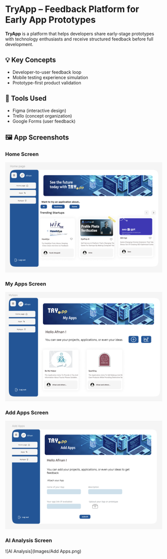 # TryApp – Feedback Platform for Early App Prototypes

**TryApp** is a platform that helps developers share early-stage prototypes with technology enthusiasts and receive structured feedback before full development.

## 💡 Key Concepts

- Developer-to-user feedback loop
- Mobile testing experience simulation
- Prototype-first product validation

## 📐 Tools Used

- Figma (interactive design)
- Trello (concept organization)
- Google Forms (user feedback)

## 🖼️ App Screenshots

### Home Screen
![Home screen](https://github.com/ReemaAlharthy/TryApp-Prototype/blob/6afd99ac7e2e602eaeac8719a33f2b572c3b609c/Images/Home%20Page.png)

### My Apps Screen
![My Apps](https://github.com/ReemaAlharthy/TryApp-Prototype/blob/e6d3727f09df9876559767e8c6d2310d3cd6e477/Images/My%20Apps.png)

### Add Apps Screen
![Add Apps](https://github.com/ReemaAlharthy/TryApp-Prototype/blob/7bafe24364f745d0754ffca4d9444e3a43397ac7/Images/Add%20Apps.png)

### AI Analysis Screen
![AI Analysis](Images/Add Apps.png)
